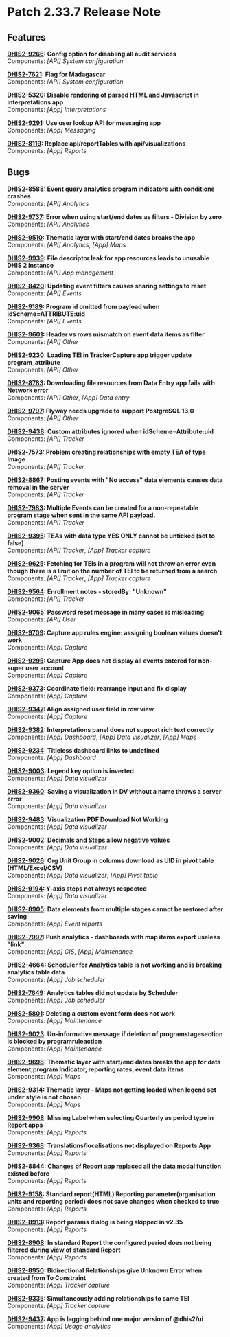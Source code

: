 # Patch 2.33.7 Release Note

## Features

**[DHIS2-9266](https://jira.dhis2.org/browse/DHIS2-9266): Config option for disabling all audit services**  
Components: _[API] System configuration_

**[DHIS2-7621](https://jira.dhis2.org/browse/DHIS2-7621): Flag for Madagascar**  
Components: _[API] System configuration_

**[DHIS2-5320](https://jira.dhis2.org/browse/DHIS2-5320): Disable rendering of parsed HTML and Javascript in interpretations app**  
Components: _[App] Interpretations_

**[DHIS2-9291](https://jira.dhis2.org/browse/DHIS2-9291): Use user lookup API for messaging app**  
Components: _[App] Messaging_

**[DHIS2-8119](https://jira.dhis2.org/browse/DHIS2-8119): Replace api/reportTables with api/visualizations**  
Components: _[App] Reports_

## Bugs

**[DHIS2-8588](https://jira.dhis2.org/browse/DHIS2-8588): Event query analytics program indicators with conditions crashes**  
Components: _[API] Analytics_

**[DHIS2-9737](https://jira.dhis2.org/browse/DHIS2-9737): Error when using start/end dates as filters - Division by zero**  
Components: _[API] Analytics_

**[DHIS2-9510](https://jira.dhis2.org/browse/DHIS2-9510): Thematic layer with start/end dates breaks the app**  
Components: _[API] Analytics_, _[App] Maps_

**[DHIS2-9939](https://jira.dhis2.org/browse/DHIS2-9939): File descriptor leak for app resources leads to unusable DHIS 2 instance**  
Components: _[API] App management_  

**[DHIS2-8420](https://jira.dhis2.org/browse/DHIS2-8420): Updating event filters causes sharing settings to reset**  
Components: _[API] Events_

**[DHIS2-9189](https://jira.dhis2.org/browse/DHIS2-9189): Program id omitted from payload when idScheme=ATTRIBUTE:uid**  
Components: _[API] Events_

**[DHIS2-9601](https://jira.dhis2.org/browse/DHIS2-9601): Header vs rows mismatch on event data items as filter**  
Components: _[API] Other_

**[DHIS2-9230](https://jira.dhis2.org/browse/DHIS2-9230): Loading TEI in TrackerCapture app trigger update program_attribute**  
Components: _[API] Other_

**[DHIS2-8783](https://jira.dhis2.org/browse/DHIS2-8783): Downloading file resources from Data Entry app fails with Network error**  
Components: _[API] Other_, _[App] Data entry_

**[DHIS2-9797](https://jira.dhis2.org/browse/DHIS2-9797): Flyway needs upgrade to support PostgreSQL 13.0**  
Components: _[API] Other_

**[DHIS2-9438](https://jira.dhis2.org/browse/DHIS2-9438): Custom attributes ignored when idScheme=Attribute:uid**  
Components: _[API] Tracker_

**[DHIS2-7573](https://jira.dhis2.org/browse/DHIS2-7573): Problem creating relationships with empty TEA of type Image**  
Components: _[API] Tracker_

**[DHIS2-8867](https://jira.dhis2.org/browse/DHIS2-8867): Posting events with "No access" data elements causes data removal in the server**  
Components: _[API] Tracker_

**[DHIS2-7983](https://jira.dhis2.org/browse/DHIS2-7983): Multiple Events can be created for a non-repeatable program stage when sent in the same API payload.**  
Components: _[API] Tracker_

**[DHIS2-9395](https://jira.dhis2.org/browse/DHIS2-9395): TEAs with data type YES ONLY cannot be unticked (set to false)**  
Components: _[API] Tracker_, _[App] Tracker capture_

**[DHIS2-9625](https://jira.dhis2.org/browse/DHIS2-9625): Fetching for TEIs in a program will not throw an error even though there is a limit on the number of TEI to be returned from a search**  
Components: _[API] Tracker_, _[App] Tracker capture_

**[DHIS2-9564](https://jira.dhis2.org/browse/DHIS2-9564): Enrollment notes - storedBy: "Unknown"**  
Components: _[API] Tracker_

**[DHIS2-9065](https://jira.dhis2.org/browse/DHIS2-9065): Password reset message in many cases is misleading**  
Components: _[API] User_

**[DHIS2-9709](https://jira.dhis2.org/browse/DHIS2-9709): Capture app rules engine: assigning boolean values doesn't work**  
Components: _[App] Capture_

**[DHIS2-9295](https://jira.dhis2.org/browse/DHIS2-9295): Capture App does not display all events entered for non-super user account**  
Components: _[App] Capture_

**[DHIS2-9373](https://jira.dhis2.org/browse/DHIS2-9373): Coordinate field: rearrange input and fix display**  
Components: _[App] Capture_

**[DHIS2-9347](https://jira.dhis2.org/browse/DHIS2-9347): Align assigned user field in row view**  
Components: _[App] Capture_

**[DHIS2-9382](https://jira.dhis2.org/browse/DHIS2-9382): Interpretations panel does not support rich text correctly**  
Components: _[App] Dashboard_, _[App] Data visualizer_, _[App] Maps_

**[DHIS2-9234](https://jira.dhis2.org/browse/DHIS2-9234): Titleless dashboard links to undefined**  
Components: _[App] Dashboard_

**[DHIS2-9003](https://jira.dhis2.org/browse/DHIS2-9003): Legend key option is inverted**  
Components: _[App] Data visualizer_

**[DHIS2-9360](https://jira.dhis2.org/browse/DHIS2-9360): Saving a visualization in DV without a name throws a server error**  
Components: _[App] Data visualizer_

**[DHIS2-9483](https://jira.dhis2.org/browse/DHIS2-9483): Visualization PDF Download Not Working**  
Components: _[App] Data visualizer_

**[DHIS2-9002](https://jira.dhis2.org/browse/DHIS2-9002): Decimals and Steps allow negative values**  
Components: _[App] Data visualizer_

**[DHIS2-9026](https://jira.dhis2.org/browse/DHIS2-9026): Org Unit Group in columns download as UID in pivot table (HTML/Excel/CSV)**  
Components: _[App] Data visualizer_, _[App] Pivot table_

**[DHIS2-9194](https://jira.dhis2.org/browse/DHIS2-9194): Y-axis steps not always respected**  
Components: _[App] Data visualizer_

**[DHIS2-8905](https://jira.dhis2.org/browse/DHIS2-8905): Data elements from multiple stages cannot be restored after saving**  
Components: _[App] Event reports_

**[DHIS2-7997](https://jira.dhis2.org/browse/DHIS2-7997): Push analytics - dashboards with map items export useless "link"**  
Components: _[App] GIS_, _[App] Maintenance_

**[DHIS2-4664](https://jira.dhis2.org/browse/DHIS2-4664): Scheduler for Analytics table is not working and is breaking analytics table data**  
Components: _[App] Job scheduler_

**[DHIS2-7649](https://jira.dhis2.org/browse/DHIS2-7649): Analytics tables did not update by Scheduler**  
Components: _[App] Job scheduler_  

**[DHIS2-5801](https://jira.dhis2.org/browse/DHIS2-5801): Deleting a custom event form does not work**  
Components: _[App] Maintenance_  

**[DHIS2-9023](https://jira.dhis2.org/browse/DHIS2-9023): Un-informative message if deletion of programstagesection is blocked by programruleaction**  
Components: _[App] Maintenance_

**[DHIS2-9698](https://jira.dhis2.org/browse/DHIS2-9698): Thematic layer with start/end dates breaks the app for data element,program Indicator, reporting rates, event data items**  
Components: _[App] Maps_

**[DHIS2-9314](https://jira.dhis2.org/browse/DHIS2-9314): Thematic layer - Maps not getting loaded when legend set under style is not chosen**  
Components: _[App] Maps_

**[DHIS2-9908](https://jira.dhis2.org/browse/DHIS2-9908): Missing Label when selecting Quarterly as period type in Report apps**  
Components: _[App] Reports_

**[DHIS2-9368](https://jira.dhis2.org/browse/DHIS2-9368): Translations/localisations not displayed on Reports App**  
Components: _[App] Reports_

**[DHIS2-8844](https://jira.dhis2.org/browse/DHIS2-8844): Changes of Report app replaced all the data modal function existed before**  
Components: _[App] Reports_

**[DHIS2-9158](https://jira.dhis2.org/browse/DHIS2-9158): Standard report(HTML) Reporting parameter(organisation units and  reporting period) does not save changes when checked to true**  
Components: _[App] Reports_

**[DHIS2-8913](https://jira.dhis2.org/browse/DHIS2-8913): Report params dialog is being skipped in v2.35**  
Components: _[App] Reports_

**[DHIS2-8908](https://jira.dhis2.org/browse/DHIS2-8908): In standard Report the configured period does not being filtered during view of standard Report**  
Components: _[App] Reports_

**[DHIS2-8950](https://jira.dhis2.org/browse/DHIS2-8950): Bidirectional Relationships give Unknown Error when created from To Constraint**  
Components: _[App] Tracker capture_

**[DHIS2-9335](https://jira.dhis2.org/browse/DHIS2-9335): Simultaneously adding relationships to same TEI**  
Components: _[App] Tracker capture_

**[DHIS2-9437](https://jira.dhis2.org/browse/DHIS2-9437): App is lagging behind one major version of @dhis2/ui**  
Components: _[App] Usage analytics_

